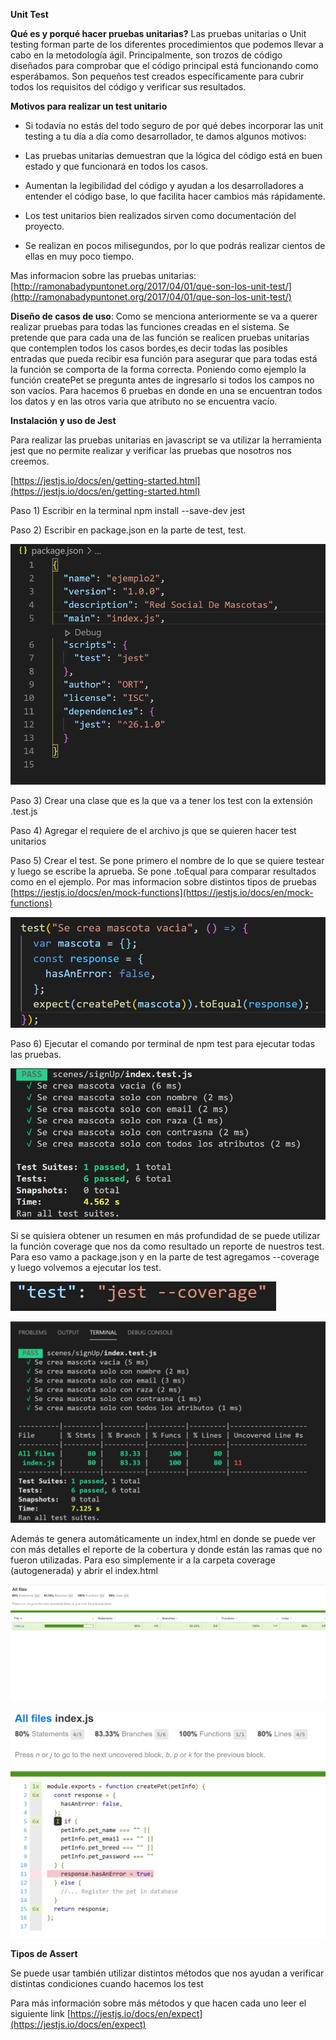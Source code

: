 **Unit Test**

**Qué es y porqué hacer pruebas unitarias?** Las pruebas unitarias o Unit testing forman parte de los diferentes procedimientos que podemos llevar a cabo en la metodología ágil. Principalmente, son trozos de código diseñados para comprobar que el código principal está funcionando como esperábamos. Son pequeños test creados específicamente para cubrir todos los requisitos del código y verificar sus resultados.

**Motivos para realizar un test unitario**

- Si todavía no estás del todo seguro de por qué debes incorporar las unit testing a tu día a día como desarrollador, te damos algunos motivos:

- Las pruebas unitarias demuestran que la lógica del código está en buen estado y que funcionará en todos los casos.

- Aumentan la legibilidad del código y ayudan a los desarrolladores a entender el código base, lo que facilita hacer cambios más rápidamente.

- Los test unitarios bien realizados sirven como documentación del proyecto.

- Se realizan en pocos milisegundos, por lo que podrás realizar cientos de ellas en muy poco tiempo.

Mas informacion sobre las pruebas unitarias: [http://ramonabadypuntonet.org/2017/04/01/que-son-los-unit-test/](http://ramonabadypuntonet.org/2017/04/01/que-son-los-unit-test/)

**Diseño de casos de uso**: Como se menciona anteriormente se va a querer realizar pruebas para todas las funciones creadas en el sistema. Se pretende que para cada una de las función se realicen pruebas unitarias que contemplen todos los casos bordes,es decir todas las posibles entradas que pueda recibir esa función para asegurar que para todas está la función se comporta de la forma correcta. Poniendo como ejemplo la función createPet se pregunta antes de ingresarlo si todos los campos no son vacíos. Para hacemos 6 pruebas en donde en una se encuentran todos los datos y en las otros varia que atributo no se encuentra vacío.

**Instalación y uso de Jest**

Para realizar las pruebas unitarias en javascript se va utilizar la herramienta jest que no permite realizar y verificar las pruebas que nosotros nos creemos.

[https://jestjs.io/docs/en/getting-started.html](https://jestjs.io/docs/en/getting-started.html)

Paso 1) Escribir en la terminal npm install --save-dev jest

Paso 2) Escribir en package.json en la parte de test, test.

![image alt text](readmeImages/image_0.png)

Paso 3) Crear una clase que es la que va a tener los test con la extensión .test.js

Paso 4) Agregar el requiere de el archivo js que se quieren hacer test unitarios

Paso 5) Crear el test. Se pone primero el nombre de lo que se quiere testear y luego se escribe la aprueba. Se pone .toEqual para comparar resultados como en el ejemplo. Por mas informacion sobre distintos tipos de pruebas [https://jestjs.io/docs/en/mock-functions](https://jestjs.io/docs/en/mock-functions)

![image alt text](readmeImages/image_1.png)

Paso 6) Ejecutar el comando por terminal de npm test para ejecutar todas las pruebas.

![image alt text](readmeImages/image_2.png)

Si se quisiera obtener un resumen en más profundidad de se puede utilizar la función coverage que nos da como resultado un reporte de nuestros test. Para eso vamo a package.json y en la parte de test agregamos --coverage y luego volvemos a ejecutar los test.

![image alt text](readmeImages/image_3.png)

![image alt text](readmeImages/image_4.png)

Además te genera automáticamente un index,html en donde se puede ver con más detalles el reporte de la cobertura y donde están las ramas que no fueron utilizadas. Para eso simplemente ir a la carpeta coverage (autogenerada) y abrir el index.html

![image alt text](readmeImages/image_5.png)

![image alt text](readmeImages/image_6.png)

**Tipos de Assert**

Se puede usar también utilizar distintos métodos que nos ayudan a verificar distintas condiciones cuando hacemos los test



Para más información sobre más métodos y que hacen cada uno leer el siguiente link [https://jestjs.io/docs/en/expect](https://jestjs.io/docs/en/expect)
